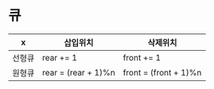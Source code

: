 # 큐
|x|삽입위치|삭제위치|
|------|---|---|
|선형큐|rear += 1|front += 1|
|원형큐|rear = (rear + 1)%n|front = (front + 1)%n|